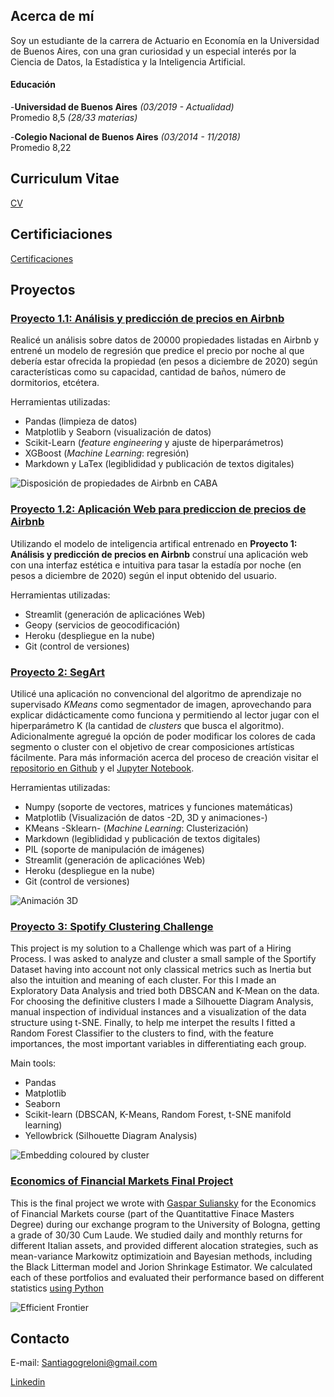 ## Acerca de mí

Soy un estudiante de la carrera de Actuario en Economía en la Universidad de Buenos Aires, con una gran curiosidad y un especial interés por la Ciencia de Datos, la Estadística y la Inteligencia Artificial. 

#### Educación

-**Universidad de Buenos Aires** *(03/2019 - Actualidad)*   
Promedio 8,5 *(28/33 materias)*


-**Colegio Nacional de Buenos Aires** *(03/2014 - 11/2018)*  
Promedio 8,22 


## Curriculum Vitae

[CV](https://drive.google.com/file/d/1et4YOYs3aJySvBQDTHJUBVC_vf2R_G4x/view?usp=sharing)


## Certificiaciones
[Certificaciones](Certificaciones)

## Proyectos

### [Proyecto 1.1:  Análisis y predicción de precios en Airbnb](https://github.com/SGreloni/prediccion-precios-Airbnb/blob/master/Predictor%20de%20precios%20de%20Airbnb%20.ipynb)

Realicé un análisis sobre datos de 20000 propiedades listadas en Airbnb y entrené un modelo de regresión que predice el precio por noche al que debería estar ofrecida la propiedad (en pesos a diciembre de 2020) según características como su capacidad, cantidad de baños, número de dormitorios, etcétera.

Herramientas utilizadas:
* Pandas (limpieza de datos)
* Matplotlib y Seaborn (visualización de datos)
* Scikit-Learn (*feature engineering* y ajuste de hiperparámetros)
* XGBoost (*Machine Learning*: regresión)
* Markdown y LaTex (legiblididad y publicación de textos digitales)

![Disposición de propiedades de Airbnb en CABA](Proyectos%20(img)/Mapa%20airbnb.png)

### [Proyecto 1.2:  Aplicación Web para prediccion de precios de Airbnb](https://sgreloni-prediccion-precios-airbnb-streamlit-7qdwlt.streamlit.app/)

Utilizando el modelo de inteligencia artifical entrenado en **Proyecto 1: Análisis y predicción de precios en Airbnb** construí una aplicación web con una interfaz estética e intuitiva para tasar la estadía por noche (en pesos a diciembre de 2020) según el input obtenido del usuario.

Herramientas utilizadas:
* Streamlit (generación de aplicaciónes Web)
* Geopy (servicios de geocodificación)
* Heroku (despliegue en la nube)
* Git (control de versiones)

### [Proyecto 2: SegArt](https://sgreloni-segart-artapp-nvijob.streamlit.app/)

Utilicé una aplicación no convencional del algoritmo de aprendizaje no supervisado *KMeans* como segmentador de imagen, aprovechando para explicar didácticamente como funciona y permitiendo al lector jugar con el hiperparámetro K (la cantidad de *clusters* que busca el algoritmo). Adicionalmente agregué la opción de poder modificar los colores de cada segmento o cluster con el objetivo de crear composiciones artísticas fácilmente. Para más información acerca del proceso de creación visitar el [repositorio en Github](https://github.com/SGreloni/segart) y el [Jupyter Notebook](https://github.com/SGreloni/segart/blob/master/SegArt.ipynb).

Herramientas utilizadas:
* Numpy (soporte de vectores, matrices y funciones matemáticas)
* Matplotlib (Visualización de datos -2D, 3D y animaciones-)
* KMeans -Sklearn- (*Machine Learning*: Clusterización)
* Markdown (legiblididad y publicación de textos digitales)
* PIL (soporte de manipulación de imágenes)
* Streamlit (generación de aplicaciónes Web)
* Heroku (despliegue en la nube)
* Git (control de versiones)

![Animación 3D](Proyectos%20(img)/rotation.gif)

### [Proyecto 3: Spotify Clustering Challenge](https://github.com/SGreloni/Spotify-Clustering-Challenge/blob/main/Hiring%20Process%20Challenge.ipynb)

This project is my solution to a Challenge which was part of a Hiring Process. I was asked to analyze and cluster a small sample of the Sportify Dataset having into account not only classical metrics such as Inertia but also the intuition and meaning of each cluster. For this I made an Exploratory Data Analysis and tried both DBSCAN and K-Mean on the data. For choosing the definitive clusters I made a Silhouette Diagram Analysis, manual inspection of individual instances and a visualization of the data structure using t-SNE. Finally, to help me interpet the results I fitted a Random Forest Classifier to the clusters to find, with the feature importances, the most important variables in differentiating each group.

Main tools:
* Pandas
* Matplotlib
* Seaborn
* Scikit-learn (DBSCAN, K-Means, Random Forest, t-SNE manifold learning)
* Yellowbrick (Silhouette Diagram Analysis)

![Embedding coloured by cluster](Proyectos%20(img)/t-SNE.png)

### [Economics of Financial Markets Final Project](https://github.com/SGreloni/Finance-Portfolio-Optimization-/blob/main/Suliansky%20and%20Greloni%20(Q1).pdf)

This is the final project we wrote with [Gaspar Suliansky](https://ar.linkedin.com/in/gaspar-suliansky-b1420320a) for the Economics of Financial Markets course (part of the Quantitattive Finace Masters Degree) during our exchange program to the University of Bologna, getting a grade of 30/30 Cum Laude.
We studied daily and monthly returns for different Italian assets, and provided different alocation strategies, such as mean-variance Markowitz optimizatioin and Bayesian methods, including the Black Litterman model and Jorion Shrinkage Estimator. We calculated each of these portfolios and evaluated their performance based on different statistics [using Python](https://github.com/SGreloni/Finance-Portfolio-Optimization-/blob/main/Code-Daily.ipynb)

![Efficient Frontier](Proyectos%20(img)/MVP.png)



## Contacto

E-mail: Santiagogreloni@gmail.com

[Linkedin](https://www.linkedin.com/in/santiago-greloni-4892a9196) 

